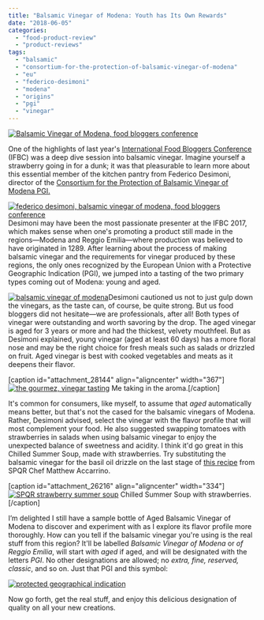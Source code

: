 ```yaml
---
title: "Balsamic Vinegar of Modena: Youth has Its Own Rewards"
date: "2018-06-05"
categories: 
  - "food-product-review"
  - "product-reviews"
tags: 
  - "balsamic"
  - "consortium-for-the-protection-of-balsamic-vinegar-of-modena"
  - "eu"
  - "federico-desimoni"
  - "modena"
  - "origins"
  - "pgi"
  - "vinegar"
---
```


[![Balsamic Vinegar of Modena, food bloggers conference](http://s3.amazonaws.com/thegourmez-wpmedia/2018/06/Food_Bloggers_Con_13-327x500.jpg)](http://s3.amazonaws.com/thegourmez-wpmedia/2018/06/Food_Bloggers_Con_13.jpg)

One of the highlights of last year's [International Food Bloggers Conference](https://foodbloggerconference.org/) (IFBC) was a deep dive session into balsamic vinegar. Imagine yourself a strawberry going in for a dunk; it was that pleasurable to learn more about this essential member of the kitchen pantry from Federico Desimoni, director of the [Consortium for the Protection of Balsamic Vinegar of Modena PGI.](http://www.consorziobalsamico.it/?lang=en)

[![federico desimoni, balsamic vinegar of modena, food bloggers conference](http://s3.amazonaws.com/thegourmez-wpmedia/2018/06/Food_Bloggers_Con_14-336x500.jpg)](http://s3.amazonaws.com/thegourmez-wpmedia/2018/06/Food_Bloggers_Con_14.jpg)Desimoni may have been the most passionate presenter at the IFBC 2017, which makes sense when one's promoting a product still made in the regions—Modena and Reggio Emilia—where production was believed to have originated in 1289. After learning about the process of making balsamic vinegar and the requirements for vinegar produced by these regions, the only ones recognized by the European Union with a Protective Geographic Indication (PGI), we jumped into a tasting of the two primary types coming out of Modena: young and aged.

[![balsamic vinegar of modena](http://s3.amazonaws.com/thegourmez-wpmedia/2018/06/Food_Bloggers_Con_12-314x500.jpg)](http://s3.amazonaws.com/thegourmez-wpmedia/2018/06/Food_Bloggers_Con_12.jpg)Desimoni cautioned us not to just gulp down the vinegars, as the taste can, of course, be quite strong. But us food bloggers did not hesitate—we are professionals, after all! Both types of vinegar were outstanding and worth savoring by the drop. The aged vinegar is aged for 3 years or more and had the thickest, velvety mouthfeel. But as Desimoni explained, young vinegar (aged at least 60 days) has a more floral nose and may be the right choice for fresh meals such as salads or drizzled on fruit. Aged vinegar is best with cooked vegetables and meats as it deepens their flavor.

\[caption id="attachment\_28144" align="aligncenter" width="367"\][![the gourmez, vinegar tasting](http://s3.amazonaws.com/thegourmez-wpmedia/2018/06/vinegar-sniff-367x500.jpg)](http://s3.amazonaws.com/thegourmez-wpmedia/2018/06/vinegar-sniff.jpg) Me taking in the aroma.\[/caption\]

It's common for consumers, like myself, to assume that _aged_ automatically means better, but that's not the cased for the balsamic vinegars of Modena. Rather, Desimoni advised, select the vinegar with the flavor profile that will most complement your food. He also suggested swapping tomatoes with strawberries in salads when using balsamic vinegar to enjoy the unexpected balance of sweetness and acidity. I think it'd go great in this Chilled Summer Soup, made with strawberries. Try substituting the balsamic vinegar for the basil oil drizzle on the last stage of [this recipe](http://thegourmez.com/2016/06/29/pairing-pure-leafs-teahouse-collection-with-spqrs-finesse/) from SPQR Chef Matthew Accarrino.

\[caption id="attachment\_26216" align="aligncenter" width="334"\][![SPQR strawberry summer soup](http://s3.amazonaws.com/thegourmez-wpmedia/2016/06/Pure-Leaf-SPQR-19-334x500.jpg)](http://s3.amazonaws.com/thegourmez-wpmedia/2016/06/Pure-Leaf-SPQR-19.jpg) Chilled Summer Soup with strawberries.\[/caption\]

I’m delighted I still have a sample bottle of Aged Balsamic Vinegar of Modena to discover and experiment with as I explore its flavor profile more thoroughly. How can you tell if the balsamic vinegar you're using is the real stuff from this region? It'll be labelled _Balsamic Vinegar of Modena_ or _of Reggio Emilia_, will start with _aged_ if aged, and will be designated with the letters _PGI_. No other designations are allowed; no _extra, fine, reserved, classic_, and so on. Just that PGI and this symbol:

[![protected geographical indication](http://s3.amazonaws.com/thegourmez-wpmedia/2018/06/pgi_logo.png)](http://s3.amazonaws.com/thegourmez-wpmedia/2018/06/pgi_logo.png)

Now go forth, get the real stuff, and enjoy this delicious designation of quality on all your new creations.
